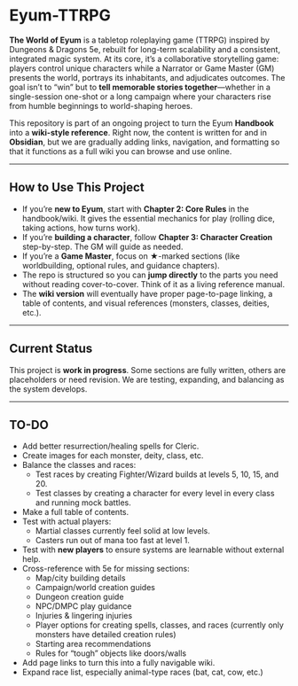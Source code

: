 # Eyum-TTRPG

**The World of Eyum** is a tabletop roleplaying game (TTRPG) inspired by Dungeons & Dragons 5e, rebuilt for long-term scalability and a consistent, integrated magic system. At its core, it’s a collaborative storytelling game: players control unique characters while a Narrator or Game Master (GM) presents the world, portrays its inhabitants, and adjudicates outcomes. The goal isn’t to “win” but to **tell memorable stories together**—whether in a single-session one-shot or a long campaign where your characters rise from humble beginnings to world-shaping heroes.

This repository is part of an ongoing project to turn the Eyum **Handbook** into a **wiki-style reference**. Right now, the content is written for and in **Obsidian**, but we are gradually adding links, navigation, and formatting so that it functions as a full wiki you can browse and use online.

---

## How to Use This Project
- If you’re **new to Eyum**, start with **Chapter 2: Core Rules** in the handbook/wiki. It gives the essential mechanics for play (rolling dice, taking actions, how turns work).
- If you’re **building a character**, follow **Chapter 3: Character Creation** step-by-step. The GM will guide as needed.
- If you’re a **Game Master**, focus on ★-marked sections (like worldbuilding, optional rules, and guidance chapters).
- The repo is structured so you can **jump directly** to the parts you need without reading cover-to-cover. Think of it as a living reference manual.
- The **wiki version** will eventually have proper page-to-page linking, a table of contents, and visual references (monsters, classes, deities, etc.).

---
## Current Status
This project is **work in progress**. Some sections are fully written, others are placeholders or need revision. We are testing, expanding, and balancing as the system develops.

---
## TO-DO
- Add better resurrection/healing spells for Cleric.
- Create images for each monster, deity, class, etc.
- Balance the classes and races:
    - Test races by creating Fighter/Wizard builds at levels 5, 10, 15, and 20.
    - Test classes by creating a character for every level in every class and running mock battles.
- Make a full table of contents.
- Test with actual players:
    - Martial classes currently feel solid at low levels.
    - Casters run out of mana too fast at level 1.
- Test with **new players** to ensure systems are learnable without external help.
- Cross-reference with 5e for missing sections:
    - Map/city building details
    - Campaign/world creation guides
    - Dungeon creation guide
    - NPC/DMPC play guidance
    - Injuries & lingering injuries
    - Player options for creating spells, classes, and races (currently only monsters have detailed creation rules)
    - Starting area recommendations
    - Rules for “tough” objects like doors/walls
- Add page links to turn this into a fully navigable wiki.
- Expand race list, especially animal-type races (bat, cat, cow, etc.)
